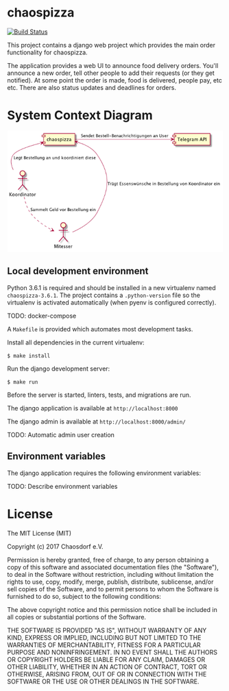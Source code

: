 # chaospizza

[![Build Status](https://travis-ci.org/chaosdorf/chaospizza.svg?branch=master)](https://travis-ci.org/chaosdorf/chaospizza)

This project contains a django web project which provides the main order
functionality for chaospizza.  

The application provides a web UI to announce food delivery orders.  You'll
announce a new order, tell other people to add their requests (or they get
notified).  At some point the order is made, food is delivered, people pay, etc
etc. There are also status updates and deadlines for orders.  

# System Context Diagram

![System Context Diagram](docs/system-context.png "System Context Diagram")

## Local development environment

Python 3.6.1 is required and should be installed in a new virtualenv named
`chaospizza-3.6.1`.  The project contains a `.python-version` file so the
virtualenv is activated automatically (when pyenv is configured correctly).  

TODO: docker-compose

A `Makefile` is provided which automates most development tasks.  

Install all dependencies in the current virtualenv:  

    $ make install

Run the django development server:  

    $ make run

Before the server is started, linters, tests, and migrations are run.  

The django application is available at `http://localhost:8000`  

The django admin is available at `http://localhost:8000/admin/`  

TODO: Automatic admin user creation  

## Environment variables

The django application requires the following environment variables:  

TODO: Describe environment variables  

# License

The MIT License (MIT)

Copyright (c) 2017 Chaosdorf e.V.

Permission is hereby granted, free of charge, to any person obtaining a copy of this software and associated documentation files (the "Software"), to deal in the Software without restriction, including without limitation the rights to use, copy, modify, merge, publish, distribute, sublicense, and/or sell copies of the Software, and to permit persons to whom the Software is furnished to do so, subject to the following conditions:

The above copyright notice and this permission notice shall be included in all copies or substantial portions of the Software.

THE SOFTWARE IS PROVIDED "AS IS", WITHOUT WARRANTY OF ANY KIND, EXPRESS OR IMPLIED, INCLUDING BUT NOT LIMITED TO THE WARRANTIES OF MERCHANTABILITY, FITNESS FOR A PARTICULAR PURPOSE AND NONINFRINGEMENT. IN NO EVENT SHALL THE AUTHORS OR COPYRIGHT HOLDERS BE LIABLE FOR ANY CLAIM, DAMAGES OR OTHER LIABILITY, WHETHER IN AN ACTION OF CONTRACT, TORT OR OTHERWISE, ARISING FROM, OUT OF OR IN CONNECTION WITH THE SOFTWARE OR THE USE OR OTHER DEALINGS IN THE SOFTWARE.
